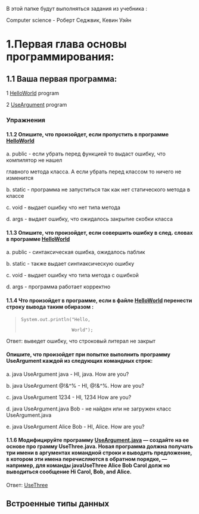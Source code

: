 В этой папке будут выполняться задания из учебника :

Computer science - Роберт Седжвик, Кевин Уэйн

# 1.Первая глава основы программирования:

## 1.1 Ваша первая программа:
1 [HelloWorld](src/FirstProgram/HelloWorld.java) program

2 [UseArgument](src/FirstProgram/UseArgument.java) program

### Упражнения

#### 1.1.2 Опишите, что произойдет, если пропустить в программе [HelloWorld](src/FirstProgram/HelloWorld.java)

a. public - если убрать перед функцией то выдаст ошибку, что компилятор не нашел 

главного метода класса. А если убрать перед классом то ничего не изменится

b. static - программа не запуститься так как нет статического метода в классе

c. void - выдает ошибку что нет типа метода

d. args - выдает ошибку, что ожидалось закрытие скобки класса

#### 1.1.3 Опишите, что произойдет, если совершить ошибку в след. словах  в программе [HelloWorld](src/FirstProgram/HelloWorld.java)

a. public - синтаксическая ошибка, ожидалось паблик

b. static - также выдает синтиаксическую ошибку

c. void - выдает ошибку что  типа метода с ошибкой

d. args - программа работает корректно

#### 1.1.4 Что произойдет в программе, если в файле [HelloWorld](src/FirstProgram/HelloWorld.java) перенести строку вывода таким обиразом :

>     System.out.println("Hello,
>
>                        World");

Ответ: выведет ошибку, что строковый литерал не закрыт

#### Опишите, что произойдет при попытке выполнить программу UseArgument каждой из следующих командных строк:

a. java UseArgument java - HI, java. How are you?

b. java UseArgument  @!&^% - HI, @!&^%. How are you?

c. java UseArgument  1234 - HI, 1234 How are you?

d. java UseArgument.java Bob - не найден или не загружен класс UseArgument.java

e. java UseArgument  Alice Bob - HI, Alice. How are you?

#### 1.1.6 Модифицируйте программу [UseArgument.java](src/FirstProgram/UseArgument.java) — создайте на ее основе про грамму UseThree.java. Новая программа должна получать три имени в аргументах командной строки и выводить предложение, в котором эти имена перечисляются в обратном порядке, —например, для команды javaUseThree Alice Bob Carol долж но выводиться сообщение Hi Carol, Bob, and Alice.

Ответ: [UseThree](src/FirstProgram//UseThree.java)

## Встроенные типы данных
